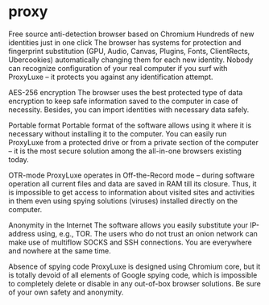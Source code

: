 # proxy
Free source anti-detection browser based on Chromium
Hundreds of new identities just in one click
The browser has systems for protection and fingerprint substitution (GPU, Audio, Canvas, Plugins, Fonts, ClientRects, Ubercookies) automatically changing them for each new identity. Nobody can recognize configuration of your real computer if you surf with ProxyLuxe – it protects you against any identification attempt.


AES-256 encryption
The browser uses the best protected type of data encryption to keep safe information saved to the computer in case of necessity. Besides, you can import identities with necessary data safely.


Portable format
Portable format of the software allows using it where it is necessary without installing it to the computer. You can easily run ProxyLuxe from a protected drive or from a private section of the computer – it is the most secure solution among the all-in-one browsers existing today.


OTR-mode
ProxyLuxe operates in Off-the-Record mode – during software operation all current files and data are saved in RAM till its closure. Thus, it is impossible to get access to information about visited sites and activities in them even using spying solutions (viruses) installed directly on the computer.


Anonymity in the Internet
The software allows you easily substitute your IP-address using, e.g., TOR. The users who do not trust an onion network can make use of multiflow SOCKS and SSH connections. You are everywhere and nowhere at the same time.


Absence of spying code
ProxyLuxe is designed using Chromium core, but it is totally devoid of all elements of Google spying code, which is impossible to completely delete or disable in any out-of-box browser solutions. Be sure of your own safety and anonymity.
